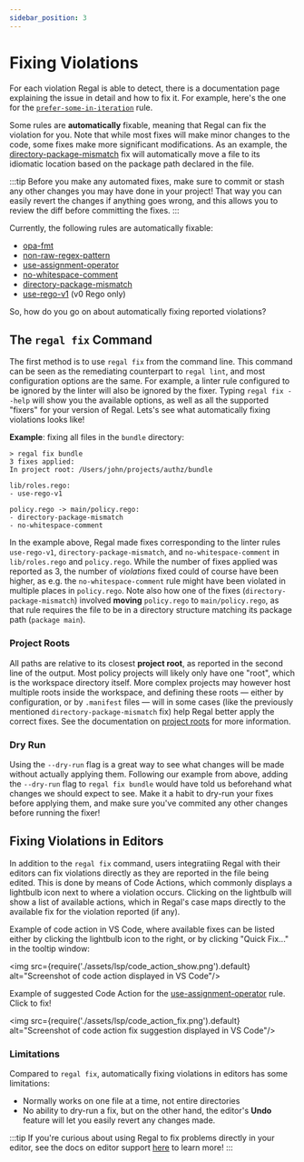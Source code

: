```yaml
---
sidebar_position: 3
---
```



# Fixing Violations

For each violation Regal is able to detect, there is a documentation page explaining the issue in detail and how to fix
it. For example, here's the one for the
[`prefer-some-in-iteration`](https://openpolicyagent.org/projects/regal/rules/style/prefer-some-in-iteration) rule.

Some rules are **automatically** fixable, meaning that Regal can fix the violation for you. Note that while most fixes
will make minor changes to the code, some fixes make more significant modifications. As an example, the
[directory-package-mismatch](https://openpolicyagent.org/projects/regal/rules/idiomatic/directory-package-mismatch) fix will
automatically move a file to its idiomatic location based on the package path declared in the file.

:::tip
Before you make any automated fixes, make sure to commit or stash any other changes you may have done in your project!
That way you can easily revert the changes if anything goes wrong, and this allows you to review the diff before
committing the fixes.
:::

Currently, the following rules are automatically fixable:

- [opa-fmt](https://openpolicyagent.org/projects/regal/rules/style/opa-fmt)
- [non-raw-regex-pattern](https://openpolicyagent.org/projects/regal/rules/idiomatic/non-raw-regex-pattern)
- [use-assignment-operator](https://openpolicyagent.org/projects/regal/rules/style/use-assignment-operator)
- [no-whitespace-comment](https://openpolicyagent.org/projects/regal/rules/style/no-whitespace-comment)
- [directory-package-mismatch](https://openpolicyagent.org/projects/regal/rules/idiomatic/directory-package-mismatch)
- [use-rego-v1](https://openpolicyagent.org/projects/regal/rules/imports/use-rego-v1) (v0 Rego only)

So, how do you go on about automatically fixing reported violations?

## The `regal fix` Command

The first method is to use `regal fix` from the command line. This command can be seen as the remediating counterpart
to `regal lint`, and most configuration options are the same. For example, a linter rule configured to be ignored by
the linter will also be ignored by the fixer. Typing `regal fix --help` will show you the available options, as well
as all the supported "fixers" for your version of Regal. Lets's see what automatically fixing violations looks like!

**Example**: fixing all files in the `bundle` directory:

```shell
> regal fix bundle
3 fixes applied:
In project root: /Users/john/projects/authz/bundle

lib/roles.rego:
- use-rego-v1

policy.rego -> main/policy.rego:
- directory-package-mismatch
- no-whitespace-comment
```

In the example above, Regal made fixes corresponding to the linter rules `use-rego-v1`, `directory-package-mismatch`,
and `no-whitespace-comment` in `lib/roles.rego` and `policy.rego`. While the number of fixes applied was reported as 3,
the number of _violations_ fixed could of course have been higher, as e.g. the `no-whitespace-comment` rule might have
been violated in multiple places in `policy.rego`. Note also how one of the fixes (`directory-package-mismatch`)
involved **moving** `policy.rego` to `main/policy.rego`, as that rule requires the file to be in a directory structure
matching its package path (`package main`).

### Project Roots

All paths are relative to its closest **project root**, as reported in the second line of the output. Most policy
projects will likely only have one "root", which is the workspace directory itself. More complex projects may however
host multiple roots inside the workspace, and defining these roots — either by configuration, or by `.manifest` files —
will in some cases (like the previously mentioned `directory-package-mismatch` fix) help Regal better apply the correct
fixes. See the documentation on [project roots](https://openpolicyagent.org/projects/regal#project-roots) for more information.

### Dry Run

Using the `--dry-run` flag is a great way to see what changes will be made without actually applying them. Following our
example from above, adding the `--dry-run` flag to `regal fix bundle` would have told us beforehand what changes we
should expect to see. Make it a habit to dry-run your fixes before applying them, and make sure you've commited any
other changes before running the fixer!

## Fixing Violations in Editors

In addition to the `regal fix` command, users integratiing Regal with their editors can fix violations directly as
they are reported in the file being edited. This is done by means of Code Actions, which commonly displays a lightbulb
icon next to where a violation occurs. Clicking on the lightbulb will show a list of available actions, which in Regal's
case maps directly to the available fix for the violation reported (if any).

Example of code action in VS Code, where available fixes can be listed either by clicking the lightbulb icon to the
right, or by clicking "Quick Fix..." in the tooltip window:

<img
src={require('./assets/lsp/code_action_show.png').default}
alt="Screenshot of code action displayed in VS Code"/>

Example of suggested Code Action for the
[use-assignment-operator](https://openpolicyagent.org/projects/regal/rules/style/use-assignment-operator) rule. Click to fix!

<img
src={require('./assets/lsp/code_action_fix.png').default}
alt="Screenshot of code action fix suggestion displayed in VS Code"/>

### Limitations

Compared to `regal fix`, automatically fixing violations in editors has some limitations:

- Normally works on one file at a time, not entire directories
- No ability to dry-run a fix, but on the other hand, the editor's **Undo** feature will let you easily revert any
  changes made.

:::tip
If you're curious about using Regal to fix problems directly in your editor, see the docs on editor support
[here](https://openpolicyagent.org/projects/regal/editor-support) to learn more!
:::
